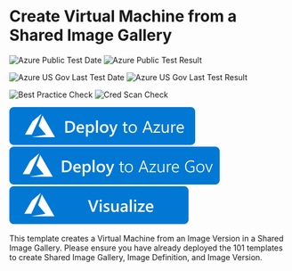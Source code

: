 # Create Virtual Machine from a Shared Image Gallery

![Azure Public Test Date](https://azurequickstartsservice.blob.core.windows.net/badges/101-vm-from-sig/PublicLastTestDate.svg)
![Azure Public Test Result](https://azurequickstartsservice.blob.core.windows.net/badges/101-vm-from-sig/PublicDeployment.svg)

![Azure US Gov Last Test Date](https://azurequickstartsservice.blob.core.windows.net/badges/101-vm-from-sig/FairfaxLastTestDate.svg)
![Azure US Gov Last Test Result](https://azurequickstartsservice.blob.core.windows.net/badges/101-vm-from-sig/FairfaxDeployment.svg)

![Best Practice Check](https://azurequickstartsservice.blob.core.windows.net/badges/101-vm-from-sig/BestPracticeResult.svg)
![Cred Scan Check](https://azurequickstartsservice.blob.core.windows.net/badges/101-vm-from-sig/CredScanResult.svg)

[![Deploy To Azure](https://raw.githubusercontent.com/Azure/azure-quickstart-templates/master/1-CONTRIBUTION-GUIDE/images/deploytoazure.svg?sanitize=true)](https://portal.azure.com/#create/Microsoft.Template/uri/https%3A%2F%2Fraw.githubusercontent.com%2FAzure%2Fazure-quickstart-templates%2Fmaster%2F101-vm-from-sig%2Fazuredeploy.json) 
[![Deploy To Azure US Gov](https://raw.githubusercontent.com/Azure/azure-quickstart-templates/master/1-CONTRIBUTION-GUIDE/images/deploytoazuregov.svg?sanitize=true)](https://portal.azure.us/#create/Microsoft.Template/uri/https%3A%2F%2Fraw.githubusercontent.com%2FAzure%2Fazure-quickstart-templates%2Fmaster%2F101-vm-from-sig%2Fazuredeploy.json)  
[![Visualize](https://raw.githubusercontent.com/Azure/azure-quickstart-templates/master/1-CONTRIBUTION-GUIDE/images/visualizebutton.svg?sanitize=true)](http://armviz.io/#/?load=https%3A%2F%2Fraw.githubusercontent.com%2FAzure%2Fazure-quickstart-templates%2Fmaster%2F101-vm-from-sig%2Fazuredeploy.json)

This template creates a Virtual Machine from an Image Version in a Shared Image Gallery. Please ensure you have already deployed the 101 templates to create Shared Image Gallery, Image Definition, and Image Version. 


